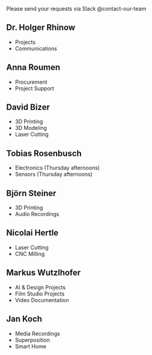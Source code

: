 Please send your requests via Slack @contact-our-team 

## Dr. Holger Rhinow

- Projects
- Communications

## Anna Roumen

- Procurement
- Project Support

## David Bizer

- 3D Printing
- 3D Modeling
- Laser Cutting

## Tobias Rosenbusch

- Electronics (Thursday afternoons)
- Sensors (Thursday afternoons)

## Björn Steiner

- 3D Printing
- Audio Recordings

## Nicolai Hertle

- Laser Cutting
- CNC Milling

## Markus Wutzlhofer

- AI & Design Projects
- Film Studio Projects
- Video Documentation

## Jan Koch

- Media Recordings
- Superposition
- Smart Home